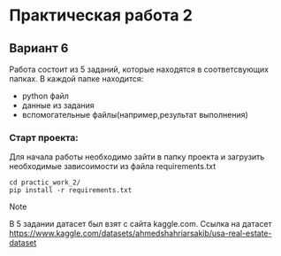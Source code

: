 # Практическая работа 2
## Вариант 6
Работа состоит из 5 заданий, которые находятся в соответсвующих папках. В каждой папке находится:
- python файл
- данные из задания
- вспомогательные файлы(например,результат выполнения)

### Старт проекта:
Для начала работы необходимо зайти в папку проекта и загрузить необходимые зависоимости из файла requirements.txt
```
cd practic_work_2/
pip install -r requirements.txt
```
>[!note]
> В 5 задании датасет был взят с сайта kaggle.com. Ссылка на датасет https://www.kaggle.com/datasets/ahmedshahriarsakib/usa-real-estate-dataset  

